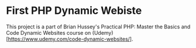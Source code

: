 # First PHP Dynamic Webiste

This project is a part of Brian Hussey's Practical PHP: Master the Basics and Code Dynamic Websites course on (Udemy)[https://www.udemy.com/code-dynamic-websites/]. 

